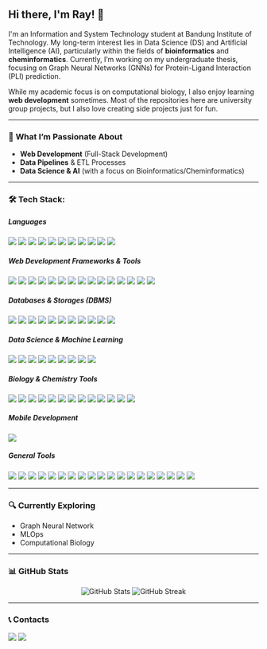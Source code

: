 ## Hi there, I'm Ray! 👋
I'm an Information and System Technology student at Bandung Institute of Technology. My long-term interest lies in Data Science (DS) and Artificial Intelligence (AI), particularly within the fields of **bioinformatics** and **cheminformatics**. Currently, I’m working on my undergraduate thesis, focusing on Graph Neural Networks (GNNs) for Protein-Ligand Interaction (PLI) prediction.  

While my academic focus is on computational biology, I also enjoy learning **web development**  sometimes. Most of the repositories here are university group projects, but I also love creating side projects just for fun.  

---
### 🎯 **What I’m Passionate About** 
- **Web Development** (Full-Stack Development)  
- **Data Pipelines** & ETL Processes  
- **Data Science & AI** (with a focus on Bioinformatics/Cheminformatics)  
---
### 🛠️ Tech Stack:
  <h5>Languages</h5>
  <p>
  <img src="https://img.shields.io/badge/-C-333333?style=flat-square&logo=c">
  <img src="https://img.shields.io/badge/-JavaScript-333333?style=flat-square&logo=javascript">
  <img src="https://img.shields.io/badge/-TypeScript-333333?style=flat-square&logo=typescript">
  <img src="https://img.shields.io/badge/-Java-333333?style=flat-square&logo=java">
  <img src="https://img.shields.io/badge/-R-333333?style=flat-square&logo=R">
  <img src="https://img.shields.io/badge/-Python-333333?style=flat-square&logo=python">
  <img src="https://img.shields.io/badge/-Haskell-333333?style=flat-square&logo=haskell">
  <img src="https://img.shields.io/badge/-SQL-333333?style=flat-square&logo=sql">
  <img src="https://img.shields.io/badge/-HTML-333333?style=flat-square&logo=html5">
  <img src="https://img.shields.io/badge/-CSS-333333?style=flat-square&logo=css3">
  <img src="https://img.shields.io/badge/-Bash-333333?style=flat-square&logo=gnubash">
</p>

<h5>Web Development Frameworks & Tools</h5>
<p>
  <img src="https://img.shields.io/badge/-NodeJS-333333?style=flat-square&logo=node.js">
  <img src="https://img.shields.io/badge/-Express-333333?style=flat-square&logo=express">
  <img src="https://img.shields.io/badge/-Spring Boot-333333?style=flat-square&logo=springboot">
  <img src="https://img.shields.io/badge/-FastAPI-333333?style=flat-square&logo=fastapi">
  <img src="https://img.shields.io/badge/-tRPC-333333?style=flat-square&logo=tRPC">
  <img src="https://img.shields.io/badge/-Astro-333333?style=flat-square&logo=astro">
  <img src="https://img.shields.io/badge/-React-333333?style=flat-square&logo=react">
  <img src="https://img.shields.io/badge/-Next-333333?style=flat-square&logo=next.js">
  <img src="https://img.shields.io/badge/-Fastify-333333?style=flat-square&logo=fastify">
  <img src="https://img.shields.io/badge/-Tailwind-333333?style=flat-square&logo=tailwind-css">
  <img src="https://img.shields.io/badge/-Prisma-333333?style=flat-square&logo=prisma">
  <img src="https://img.shields.io/badge/-Drizzle-333333?style=flat-square&logo=drizzle">
  <img src="https://img.shields.io/badge/-Vite-333333?style=flat-square&logo=vite">
  <img src="https://img.shields.io/badge/-JWT-333333?style=flat-square&logo=jsonwebtokens">
  <img src="https://img.shields.io/badge/-Zod-333333?style=flat-square&logo=zod">
</p>

<h5>Databases & Storages (DBMS)</h5>
<p>
  <img src="https://img.shields.io/badge/-MySQL-333333?style=flat-square&logo=mysql">
  <img src="https://img.shields.io/badge/-MariaDB-333333?style=flat-square&logo=mariadb">
  <img src="https://img.shields.io/badge/-PostgreSQL-333333?style=flat-square&logo=postgresql">
  <img src="https://img.shields.io/badge/-MongoDB-333333?style=flat-square&logo=mongodb">
  <img src="https://img.shields.io/badge/-OracleDB-333333?style=flat-square&logo=oracle">
  <img src="https://img.shields.io/badge/-SQLite-333333?style=flat-square&logo=sqlite">
  <img src="https://img.shields.io/badge/-Supabase-333333?style=flat-square&logo=supabase">
  <img src="https://img.shields.io/badge/-Firebase-333333?style=flat-square&logo=firebase">
  <img src="https://img.shields.io/badge/-Redis-333333?style=flat-square&logo=redis">
  <img src="https://img.shields.io/badge/-Elastic-333333?style=flat-square&logo=elastic">
  <img src="https://img.shields.io/badge/-Hadoop-333333?style=flat-square&logo=apachehadoop">
</p>

<h5>Data Science & Machine Learning</h5>
<p>
    <img src="https://img.shields.io/badge/Pandas-333333?style=flat-square&logo=pandas">
    <img src="https://img.shields.io/badge/Numpy-333333?style=flat-square&logo=numpy">
    <img src="https://img.shields.io/badge/Keras-333333?style=flat-square&logo=keras">
    <img src="https://img.shields.io/badge/PyTorch-333333?style=flat-square&logo=pytorch">
    <img src="https://img.shields.io/badge/OpenCV-333333?style=flat-square&logo=opencv">
    <img src="https://img.shields.io/badge/MLflow-333333?style=flat-square&logo=mlflow">
    <img src="https://img.shields.io/badge/SciKit--Learn-333333?style=flat-square&logo=scikitlearn">
    <img src="https://img.shields.io/badge/LangChain-333333?style=flat-square&logo=langchain">
    <img src="https://img.shields.io/badge/OpenAI--API-333333?style=flat-square&logo=openai">
</p>

<h5>Biology & Chemistry Tools</h5>
<p>
    <img src="https://img.shields.io/badge/-MEGA-176c37?style=flat-square&logo=-MEGA">
    <img src="https://img.shields.io/badge/-BioPython-ffd141?style=flat-square&logo=BioPython">
    <img src="https://img.shields.io/badge/-Mothur-035893?style=flat-square&logo=Mothur">
    <img src="https://img.shields.io/badge/-RDKit-7a7aff?style=flat-square&logo=RDKit">
    <img src="https://img.shields.io/badge/-ORCA-00AEC3?style=flat-square&logo=ORCA">
    <img src="https://img.shields.io/badge/-GROMACS-4e6f98?style=flat-square&logo=GROMACS">
    <img src="https://img.shields.io/badge/-AutoDock Vina-000000?style=flat-square&logo=AutodDock-Vina">
    <img src="https://img.shields.io/badge/-PyMOL-dada00?style=flat-square&logo=PyMOL">
    <img src="https://img.shields.io/badge/-VMD-2b5c5c?style=flat-square&logo=VMD">
    <img src="https://img.shields.io/badge/-Avogadro-04bdec?style=flat-square&logo=avogadro">
    <img src="https://img.shields.io/badge/-Benchling-000db5?style=flat-square&logo=benchling">
    <img src="https://img.shields.io/badge/-CFX Manager-009844?style=flat-square&logo=cfxmanager">
    <img src="https://img.shields.io/badge/-ImageJ-333333?style=flat-square&logo=imagej">


</p>

<h5>Mobile Development</h5>
<p>
    <img src="https://img.shields.io/badge/React_Native-333333?style=flat-square&logo=react">
</p>

<h5>General Tools</h5>
<p>
  <img src="https://img.shields.io/badge/-Docker-333333?style=flat-square&logo=docker">
  <img src="https://img.shields.io/badge/-Kafka-333333?style=flat-square&logo=apache-kafka">
  <img src="https://img.shields.io/badge/-Debezium-333333?style=flat-square&logo=debezium">
  <img src="https://img.shields.io/badge/-Liquibase-333333?style=flat-square&logo=liquibase">
  <img src="https://img.shields.io/badge/-Tableau-333333?style=flat-square&logo=tableau">
  <img src="https://img.shields.io/badge/-Ubuntu-333333?style=flat-square&logo=ubuntu">
  <img src="https://img.shields.io/badge/-Nginx-333333?style=flat-square&logo=nginx">
  <img src="https://img.shields.io/badge/-Postman-333333?style=flat-square&logo=postman">
  <img src="https://img.shields.io/badge/-Insomnia-333333?style=flat-square&logo=insomnia">
  <img src="https://img.shields.io/badge/-Selenium-333333?style=flat-square&logo=selenium">
  <img src="https://img.shields.io/badge/-Git-333333?style=flat-square&logo=git">
  <img src="https://img.shields.io/badge/-GitHub-333333?style=flat-square&logo=github">
  <img src="https://img.shields.io/badge/-GitLab-333333?style=flat-square&logo=gitlab">
  <img src="https://img.shields.io/badge/-LaTeX-333333?style=flat-square&logo=latex">
  <img src="https://img.shields.io/badge/-Figma-333333?style=flat-square&logo=figma">
  <img src="https://img.shields.io/badge/-Affinity Products-333333?style=flat-square&logo=affinity">
  <img src="https://img.shields.io/badge/-Photoshop-333333?style=flat-square&logo=adobephotoshop">
  <img src="https://img.shields.io/badge/-After Effect-333333?style=flat-square&logo=adobeaftereffects">
  <img src="https://img.shields.io/badge/-Premiere Pro-333333?style=flat-square&logo=adobepremierepro">
</p>

---

### 🔍 **Currently Exploring**  
- Graph Neural Network
- MLOps
- Computational Biology
 
---

### 📊 **GitHub Stats**  
<p align="center">
  <img src="https://github-readme-stats.vercel.app/api?username=rayhanmp&show_icons=true&theme=dark" alt="GitHub Stats">
  <img src="https://github-readme-streak-stats.herokuapp.com/?user=rayhanmp&theme=dark" alt="GitHub Streak">
</p>

---

### 📞 Contacts

<a href="https://www.linkedin.com/in/rayhanmp/"><img src="https://img.shields.io/badge/-rayhanmp-333333?style=flat-square&logo=Linkedin&logoColor=white/"></a>
<a href="https://www.instagram.com/rayhanmhw/"><img src="https://img.shields.io/badge/-@rayhanmhw-333333?style=flat-square&logo=instagram&logoColor=white/">


</p>
